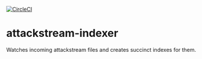 [![CircleCI](https://circleci.com/gh/packetloop/attackstream-indexer.svg?style=svg)](https://circleci.com/gh/packetloop/attackstream-indexer)

# attackstream-indexer

Watches incoming attackstream files and creates succinct indexes for them.

